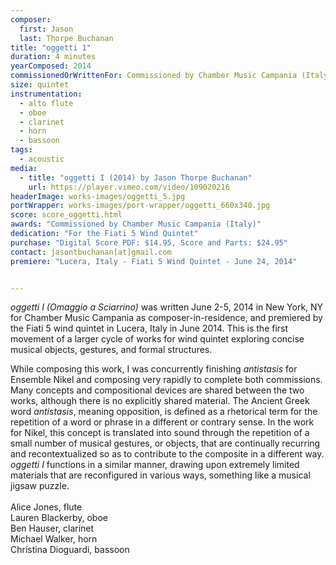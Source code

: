 ```yaml
---
composer:
  first: Jason
  last: Thorpe Buchanan
title: "oggetti 1"
duration: 4 minutes
yearComposed: 2014
commissionedOrWrittenFor: Commissioned by Chamber Music Campania (Italy) & Fiati 5 Wind Quintet
size: quintet
instrumentation:
  - alto flute
  - oboe
  - clarinet
  - horn
  - bassoon
tags:
  - acoustic
media:
  - title: "oggetti I (2014) by Jason Thorpe Buchanan"
    url: https://player.vimeo.com/video/109020216
headerImage: works-images/oggetti_5.jpg
portWrapper: works-images/port-wrapper/oggetti_660x340.jpg
score: score_oggetti.html
awards: "Commissioned by Chamber Music Campania (Italy)"
dedication: "For the Fiati 5 Wind Quintet"
purchase: "Digital Score PDF: $14.95, Score and Parts: $24.95"
contact: jasontbuchanan[at]gmail.com
premiere: "Lucera, Italy - Fiati 5 Wind Quintet - June 24, 2014"


---
```


*oggetti I (Omaggio a Sciarrino)* was written June 2-5, 2014 in New York, NY for Chamber Music Campania as composer-in-residence, and premiered by the Fiati 5 wind quintet in Lucera, Italy in June 2014. This is the first movement of a larger cycle of works for wind quintet exploring concise musical objects, gestures, and formal structures.

While composing this work, I was concurrently finishing *antistasis* for Ensemble Nikel and composing very rapidly to complete both commissions. Many concepts and compositional devices are shared between the two works, although there is no explicitly shared material. The Ancient Greek word *antistasis*, meaning opposition, is defined as a rhetorical term for the repetition of a word or phrase in a different or contrary sense. In the work for Nikel, this concept is translated into sound through the repetition of a small number of musical gestures, or objects, that are continually recurring and recontextualized so as to contribute to the composite in a different way. *oggetti I* functions in a similar manner, drawing upon extremely limited materials that are reconfigured in various ways, something like a musical jigsaw puzzle.
<br><br>
Alice Jones, flute<br>
Lauren Blackerby, oboe<br>
Ben Hauser, clarinet<br>
Michael Walker, horn<br>
Christina Dioguardi, bassoon<br>



<!-- <iframe width="100%" height="20" scrolling="no" frameborder="no" src="https://w.soundcloud.com/player/?url=https%3A//api.soundcloud.com/tracks/162125747&amp;color=ff5500&amp;inverse=true&amp;auto_play=false&amp;show_user=false"></iframe>
--> 
<!--
<iframe width="98%" height="20" scrolling="no" frameborder="no" src="https://w.soundcloud.com/player/?url=https%3A//api.soundcloud.com/tracks/164422559&amp;color=ff5500&amp;inverse=true&amp;auto_play=false&amp;show_user=false"></iframe>
-->
